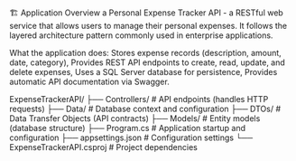 🏗️ Application Overview
a Personal Expense Tracker API - a RESTful web service that allows users to manage their personal expenses. It follows the layered architecture pattern commonly used in enterprise applications.

What the application does:
Stores expense records (description, amount, date, category),
Provides REST API endpoints to create, read, update, and delete expenses,
Uses a SQL Server database for persistence,
Provides automatic API documentation via Swagger.

ExpenseTrackerAPI/
├── Controllers/          # API endpoints (handles HTTP requests)
├── Data/                # Database context and configuration
├── DTOs/                # Data Transfer Objects (API contracts)
├── Models/              # Entity models (database structure)
├── Program.cs           # Application startup and configuration
├── appsettings.json     # Configuration settings
└── ExpenseTrackerAPI.csproj  # Project dependencies
